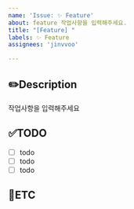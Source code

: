 ```yaml
---
name: 'Issue: ✨ Feature'
about: feature 작업사항을 입력해주세요.
title: "[Feature] "
labels: ✨ Feature
assignees: 'jinvvoo'

---
```


✏️Description
-
작업사항을 입력해주세요

✅TODO
-
- [ ] todo
- [ ] todo
- [ ] todo

🐾ETC
-
